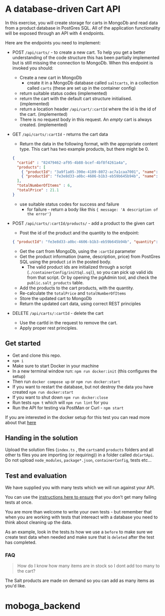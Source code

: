# A database-driven Cart API

In this exercise, you will create storage for carts in MongoDb and read data from a product database in PostGres SQL. All of the application functionality will be exposed through an API with 4 endpoints.

Here are the endpoints you need to implement:

* POST `/api/carts/` - to create a new cart. To help you get a better understanding of the code structure this has been partially implemented but is still missing the connection to MongoDb.
When this endpoint is invoked you should:
  * Create a new cart in MongoDb
    * create it in a MongoDb database called `saltcarts`, in a collection called `carts` (these are set up in the container config)
  * return suitable status codes (implemented)
  * return the cart with the default cart structure initialised. (implemented)
  * return a location header `/api/cart/:cartId` where the id is the id of the cart. (implemented)
  * There is no request body in this request. An _empty_ cart is always created. (implemented)

* GET `/api/carts/:cartId` - returns the cart data
  * Return the data in the following format, with the appropriate content type. This cart has two example products, but there might be 0.

  ```json
  {
    "cartid" : "82479462-af95-4b88-bcef-4bf8f4261a4a",
    "products": [
      { "productId": "3a9f1a05-390e-4109-8072-ac7a1caa7001", "name": "A key ring", "price": 0.85, "quantity": 2},
      { "productId": "fe3e8d33-a0bc-4606-b1b3-eb59b645b94b", "name": "Playing cards", "price": 4.85, "quantity": 4}
    ],
    "totalNumberOfItems" : 6,
    "totalPrice" : 21.1
  }
  ```

  * use suitable status codes for success and failure
    * for failure - return a body like this `{ message: 'A description of the error'}`

* POST `/api/carts/:cartId/products/` - add a product to the given cart
  * Post the id of the product and the quantity to the endpoint:

  ```json
  { "productId": "fe3e8d33-a0bc-4606-b1b3-eb59b645b94b", "quantity": 123 }
  ```

  * Get the cart from MongoDb, using the `:cartId` parameter
  * Get the product information (name, description, price) from PostGres SQL using the product `id` in the posted body.
    * The valid product ids are initialized through a script (`./containerConfig/initSql.sql`), so you can pick up valid ids from that script. Or by opening the pgAdmin tool, and check the `public.salt_products` table.
  * Add the products to the cart products, with the quantity.
  * Re-calculate the `totalPrice` and `totalNumberOfItems`
  * Store the updated cart to MongoDb
  * Return the updated cart data, using correct REST principles

* DELETE `/api/carts/:cartId` - delete the cart
  * Use the cartId in the request to remove the cart.
  * Apply proper rest principles.

## Get started

* Get and clone this repo.
* `npm i`
* Make sure to start Docker in your machine
* In a new terminal window run: `npm run docker:init` (this configures the setup)
* Then run `docker compose up` or `npm run docker:start`
* If you want to restart the database, but not destroy the data you have created `npm run docker:start`
* If you want to shut down `npm run docker:close`
* Run tests `npm t` which will `npm run lint` for you
* Run the API for testing via PostMan or Curl - `npm start`

If you are interested in the docker setup for this test you can read more about that [here](./dockerSetup.md)

## Handing in the solution

Upload the solution files (`index.ts` , the `carts`and `products` folders and all other ts files you are importing (or requiring)) in a folder called `dbCartApi`. Do not upload `node_modules`, `package*.json`, `containerConfig`, tests etc...

## Test and evaluation

We have supplied you with many tests which we will run against your API.

You can use the [instructions here to ensure](https://appliedtechnology.github.io/protips/failOnlyOneTest) that you don't get many failing tests at once.

You are more than welcome to write your own tests - but remember that when you are working with tests that intereact with a database you need to think about cleaning up the data.

As an example, look in the tests.ts how we use a `before` to make sure we create test data when needed and make sure that is `deleted` after the test has completed.

### FAQ

> How do I know how many items are in stock so I dont add too many to the cart? 

The Salt products are made on demand so you can add as many items as you'd like.
# moboga_backend
